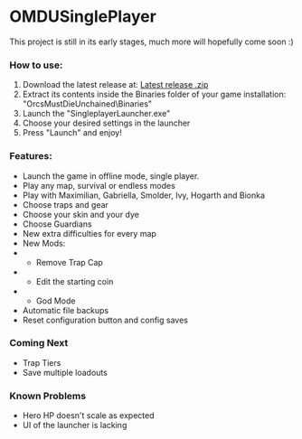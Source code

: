 # OMDUSinglePlayer

This project is still in its early stages, much more will hopefully come soon :)


### How to use:

1. Download the latest release at: [Latest release .zip](https://github.com/MopsieX/OMDU-SinglePlayer/releases/latest/download/OMDU-SinglePlayer.zip)
2. Extract its contents inside the Binaries folder of your game installation: "OrcsMustDieUnchained\Binaries"
3. Launch the "SingleplayerLauncher.exe"
4. Choose your desired settings in the launcher
5. Press "Launch" and enjoy! 


### Features:
- Launch the game in offline mode, single player.
- Play any map, survival or endless modes
- Play with Maximilian, Gabriella, Smolder, Ivy, Hogarth and Bionka
- Choose traps and gear
- Choose your skin and your dye
- Choose Guardians
- New extra difficulties for every map
- New Mods:
- - Remove Trap Cap
- - Edit the starting coin
- - God Mode
- Automatic file backups
- Reset configuration button and config saves

### Coming Next
- Trap Tiers
- Save multiple loadouts

### Known Problems
- Hero HP doesn't scale as expected
- UI of the launcher is lacking
